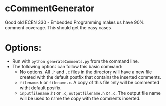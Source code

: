 # cCommentGenerator
Good old ECEN 330 - Embedded Programming makes us have 90% comment coverage. This should get the easy cases.

# Options:
* Run with `python generateComments.py` from the command line.
* The following options can follow this basic command:
  * No options. All `.h` and `.c` files in the directory will have a new file created with the default postfix that contains the inserted comments.
  * `filename.h` or `filename.c`. A copy of this file only will be commented witht default postfix.
  * `inputfilename.h1` or `.c`, `outputfilename.h` or `.c`. The output file name will be used to name the copy with the comments inserted.
